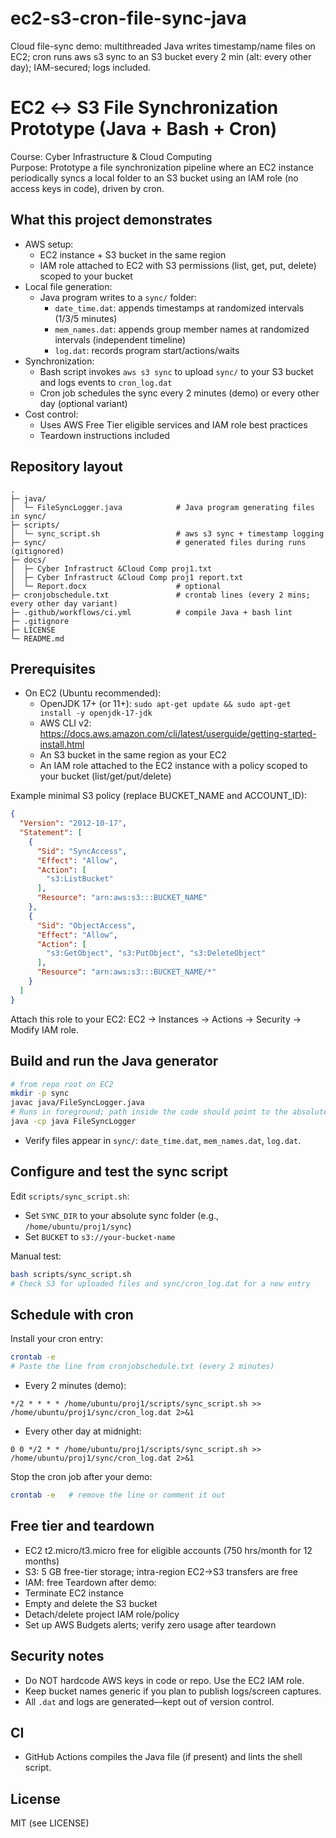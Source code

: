 # ec2-s3-cron-file-sync-java
Cloud file-sync demo: multithreaded Java writes timestamp/name files on EC2; cron runs aws s3 sync to an S3 bucket every 2 min (alt: every other day); IAM-secured; logs included.

# EC2 ↔ S3 File Synchronization Prototype (Java + Bash + Cron)

Course: Cyber Infrastructure & Cloud Computing  
Purpose: Prototype a file synchronization pipeline where an EC2 instance periodically syncs a local folder to an S3 bucket using an IAM role (no access keys in code), driven by cron.

## What this project demonstrates
- AWS setup:
  - EC2 instance + S3 bucket in the same region
  - IAM role attached to EC2 with S3 permissions (list, get, put, delete) scoped to your bucket
- Local file generation:
  - Java program writes to a `sync/` folder:
    - `date_time.dat`: appends timestamps at randomized intervals (1/3/5 minutes)
    - `mem_names.dat`: appends group member names at randomized intervals (independent timeline)
    - `log.dat`: records program start/actions/waits
- Synchronization:
  - Bash script invokes `aws s3 sync` to upload `sync/` to your S3 bucket and logs events to `cron_log.dat`
  - Cron job schedules the sync every 2 minutes (demo) or every other day (optional variant)
- Cost control:
  - Uses AWS Free Tier eligible services and IAM role best practices
  - Teardown instructions included

## Repository layout
```
.
├─ java/
│  └─ FileSyncLogger.java            # Java program generating files in sync/
├─ scripts/
│  └─ sync_script.sh                 # aws s3 sync + timestamp logging
├─ sync/                             # generated files during runs (gitignored)
├─ docs/
│  ├─ Cyber Infrastruct &Cloud Comp proj1.txt
│  ├─ Cyber Infrastruct &Cloud Comp proj1 report.txt
│  └─ Report.docx                    # optional
├─ cronjobschedule.txt               # crontab lines (every 2 mins; every other day variant)
├─ .github/workflows/ci.yml          # compile Java + bash lint
├─ .gitignore
├─ LICENSE
└─ README.md
```

## Prerequisites
- On EC2 (Ubuntu recommended):
  - OpenJDK 17+ (or 11+): `sudo apt-get update && sudo apt-get install -y openjdk-17-jdk`
  - AWS CLI v2: https://docs.aws.amazon.com/cli/latest/userguide/getting-started-install.html
  - An S3 bucket in the same region as your EC2
  - An IAM role attached to the EC2 instance with a policy scoped to your bucket (list/get/put/delete)

Example minimal S3 policy (replace BUCKET_NAME and ACCOUNT_ID):
```json
{
  "Version": "2012-10-17",
  "Statement": [
    {
      "Sid": "SyncAccess",
      "Effect": "Allow",
      "Action": [
        "s3:ListBucket"
      ],
      "Resource": "arn:aws:s3:::BUCKET_NAME"
    },
    {
      "Sid": "ObjectAccess",
      "Effect": "Allow",
      "Action": [
        "s3:GetObject", "s3:PutObject", "s3:DeleteObject"
      ],
      "Resource": "arn:aws:s3:::BUCKET_NAME/*"
    }
  ]
}
```

Attach this role to your EC2: EC2 → Instances → Actions → Security → Modify IAM role.

## Build and run the Java generator
```bash
# from repo root on EC2
mkdir -p sync
javac java/FileSyncLogger.java
# Runs in foreground; path inside the code should point to the absolute sync dir, e.g., /home/ubuntu/proj1/sync
java -cp java FileSyncLogger
```
- Verify files appear in `sync/`: `date_time.dat`, `mem_names.dat`, `log.dat`.

## Configure and test the sync script
Edit `scripts/sync_script.sh`:
- Set `SYNC_DIR` to your absolute sync folder (e.g., `/home/ubuntu/proj1/sync`)
- Set `BUCKET` to `s3://your-bucket-name`

Manual test:
```bash
bash scripts/sync_script.sh
# Check S3 for uploaded files and sync/cron_log.dat for a new entry
```

## Schedule with cron
Install your cron entry:
```bash
crontab -e
# Paste the line from cronjobschedule.txt (every 2 minutes)
```

- Every 2 minutes (demo):
```
*/2 * * * * /home/ubuntu/proj1/scripts/sync_script.sh >> /home/ubuntu/proj1/sync/cron_log.dat 2>&1
```
- Every other day at midnight:
```
0 0 */2 * * /home/ubuntu/proj1/scripts/sync_script.sh >> /home/ubuntu/proj1/sync/cron_log.dat 2>&1
```

Stop the cron job after your demo:
```bash
crontab -e   # remove the line or comment it out
```

## Free tier and teardown
- EC2 t2.micro/t3.micro free for eligible accounts (750 hrs/month for 12 months)
- S3: 5 GB free-tier storage; intra-region EC2→S3 transfers are free
- IAM: free
Teardown after demo:
- Terminate EC2 instance
- Empty and delete the S3 bucket
- Detach/delete project IAM role/policy
- Set up AWS Budgets alerts; verify zero usage after teardown

## Security notes
- Do NOT hardcode AWS keys in code or repo. Use the EC2 IAM role.
- Keep bucket names generic if you plan to publish logs/screen captures.
- All `.dat` and logs are generated—kept out of version control.

## CI
- GitHub Actions compiles the Java file (if present) and lints the shell script.

## License
MIT (see LICENSE)
